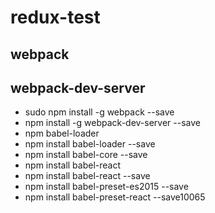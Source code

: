 # redux-test

## webpack
## webpack-dev-server

- sudo npm install -g webpack --save
- npm install -g webpack-dev-server --save
- npm babel-loader
- npm install babel-loader --save
- npm install babel-core --save
- npm install babel-react
- npm install babel-react --save
- npm install babel-preset-es2015 --save
- npm install babel-preset-react --save10065
  


